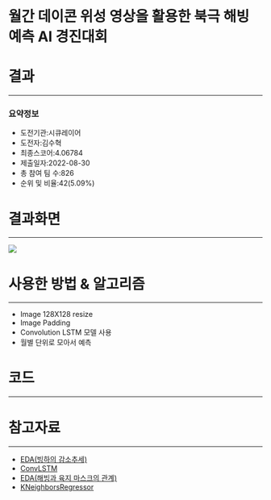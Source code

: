 # 월간 데이콘 위성 영상을 활용한 북극 해빙 예측 AI 경진대회

# 결과
---
### 요약정보
<ul>
    <li>도전기관:시큐레이어</li>
    <li>도전자:김수혁</li>
    <li>최종스코어:4.06784</li>
    <li>제출일자:2022-08-30</li>
    <li>총 참여 팀 수:826</li>
    <li>순위 및 비율:42(5.09%)</li>
</ul>

# 결과화면
---

<img src='https://ifh.cc/g/Rlw62B.png' border='0'></a>

# 사용한 방법 & 알고리즘
---
<ul>
    <li>Image 128X128 resize</li>
    <li>Image Padding</li>
    <li>Convolution LSTM 모델 사용</li>
    <li>월별 단위로 모아서 예측</li>
</ul>

# 코드
---

# 참고자료
---
<ul>
<li><a href="https://dacon.io/competitions/official/235706/codeshare/2461?page=1&dtype=recent">EDA(빙하의 감소추세)</a></li>
<li><a href = "https://dacon.io/competitions/official/235706/codeshare/2529?page=2&dtype=recent">ConvLSTM</a></li>
<li><a href = "https://dacon.io/competitions/official/235706/codeshare/2424?page=2&dtype=recent">EDA(해빙과 육지 마스크의 관계)</a></li>
<li><a href = "https://dacon.io/competitions/official/235706/codeshare/2523?page=1&dtype=recent">KNeighborsRegressor</a></li>
    </ul>


```python

```
